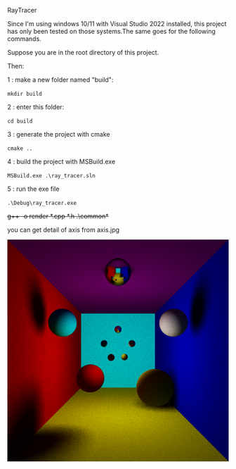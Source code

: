 RayTracer

Since I'm using windows 10/11 with Visual Studio 2022 installed, this project has only been tested on those systems.The same goes for the following commands.

Suppose you are in the root directory of this project.

Then:

1 : make a new folder named "build":

`
mkdir build
`

2 : enter this folder:

`
cd build
`

3 : generate the project with cmake

`
cmake ..
`

4 : build the project with MSBuild.exe

`
MSBuild.exe .\ray_tracer.sln
`

5 : run the exe file

`
.\Debug\ray_tracer.exe
`

~~g++ -o render *.cpp *.h .\common\*~~

you can get detail of axis from axis.jpg

![img](sample.bmp)